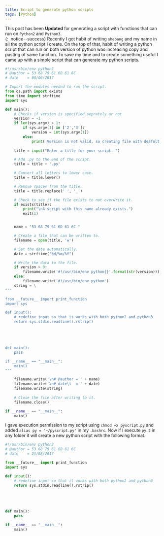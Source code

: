 ```yaml
---
title: Script to generate python scripts
tags: [Python]
---
```


This post has been **Updated** for generating a script with functions that can run on `Python2` and `Python3`.  
{: .notice--success}
Recently I got habit of writing `shebang` and my name in all the python script I create. On the top of that, habit of writing a python 
script that can run on both version of python was increasing copy and pasting of same function.
To save my time and to create something useful I came up with a simple script that can generate my python scripts.

```python
#!/usr/bin/env python3
# @author = 53 68 79 61 6D 61 6C
# date	  = 08/06/2017

# Import the modules needed to run the script.
from os.path import exists
from time import strftime
import sys

def main():
    # Checks if version is specified seprately or not
    version = -1    
    if len(sys.argv) > 1:
        if sys.argv[1] in ['2','3']:
            version = int(sys.argv[1])
        else:
            print('Version is not valid, so creating file with deafult version')
    
    title = input("Enter a title for your script: ")

    # Add .py to the end of the script.
    title = title + '.py'

    # Convert all letters to lower case.
    title = title.lower()

    # Remove spaces from the title.
    title = title.replace(' ', '_')

    # Check to see if the file exists to not overwrite it.
    if exists(title):
        print("\nA script with this name already exists.")
        exit(1)


    name = "53 68 79 61 6D 61 6C "

    # Create a file that can be written to.
    filename = open(title, 'w')

    # Set the date automatically.
    date = strftime("%d/%m/%Y")

    # Write the data to the file.
    if version > 0:
        filename.write('#!/usr/bin/env python{}'.format(str(version)))
    else:
        filename.write('#!/usr/bin/env python')
    string = \
"""

from __future__ import print_function
import sys

def input():
    # redefine input so that it works with both python2 and python3
    return sys.stdin.readline().rstrip()





def main():
    pass

if __name__ == "__main__":
    main()
"""

    filename.write('\n# @author = ' + name)
    filename.write('\n# date\t  = ' + date)
    filename.write(string)
    
    # Close the file after writing to it.
    filename.close()

if __name__ == "__main__":
	main()
```

I gave execution permission to my script using `chmod +x pyscript.py` 
and added `alias py = '~/pyscript.py'` in my `.bashrc`. Now if I execute `py 2` in any folder it will create a new 
python script with the following format.

```python
#!/usr/bin/env python2
# @author = 53 68 79 61 6D 61 6C 
# date	  = 23/08/2017

from __future__ import print_function
import sys

def input():
    # redefine input so that it works with both python2 and python3
    return sys.stdin.readline().rstrip()





def main():
    pass

if __name__ == "__main__":
    main()
```